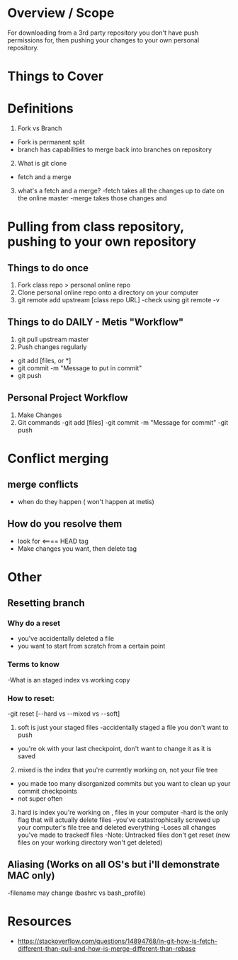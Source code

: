 # Overview / Scope
For downloading from a 3rd party repository you don't have push permissions for, then pushing your changes to your own personal repository.

# Things to Cover
# Definitions
1. Fork vs Branch
- Fork is permanent split
- branch has capabilities to merge back into branches on repository
2. What is git clone
- fetch and a merge
3. what's a fetch and a merge?
-fetch takes all the changes up to date on the online master
-merge takes those changes and 
# Pulling from class repository, pushing to your own repository
## Things to do once
1. Fork class repo > personal online repo
2. Clone personal online repo onto a directory on your computer
3. git remote add upstream [class repo URL]
-check using git remote -v

## Things to do DAILY - Metis "Workflow"
1. git pull upstream master
2. Push changes regularly
- git add [files, or \*]
- git commit -m "Message to put in commit"
- git push

## Personal Project Workflow
1. Make Changes
2. Git commands
-git add [files]
-git commit -m "Message for commit"
-git push 

# Conflict merging

## merge conflicts
- when do they happen ( won't happen at metis)

## How do you resolve them
- look for <==== HEAD tag  
- Make changes you want, then delete tag

# Other

## Resetting branch
### Why do a reset
- you've accidentally deleted a file
- you want to start from scratch from a certain point

### Terms to know
-What is an staged index vs working copy
### How to reset:
-git reset [--hard vs --mixed vs --soft]
1. soft is just your staged files
-accidentally staged a file you don't want to push
- you're ok with your last checkpoint, don't want to change it as it is saved

2. mixed is the index that you're currently working on, not your file tree
- you made too many disorganized commits but you want to clean up your commit checkpoints 
- not super often

3. hard is index you're working on , files in your computer
-hard is the only flag that will actually delete files
-you've catastrophically screwed up your computer's file tree and deleted everything
-Loses all changes you've made to trackedf files
-Note: Untracked files don't get reset (new files on your working directory won't get deleted)

## Aliasing (Works on all OS's but i'll demonstrate MAC only)
-filename may change (bashrc vs bash_profile)



# Resources
- https://stackoverflow.com/questions/14894768/in-git-how-is-fetch-different-than-pull-and-how-is-merge-different-than-rebase